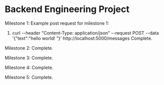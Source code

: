 # Backend Engineering Project

Milestone 1:
Example post request for milestone 1:
1. curl --header "Content-Type: application/json" --request POST --data '{"text":"hello world! "}' http://localhost:5000/messages
Complete.

Milestone 2: 
Complete.

Milestone 3: 
Complete.

Milestone 4: 
Complete.

Milestone 5: 
Complete.
